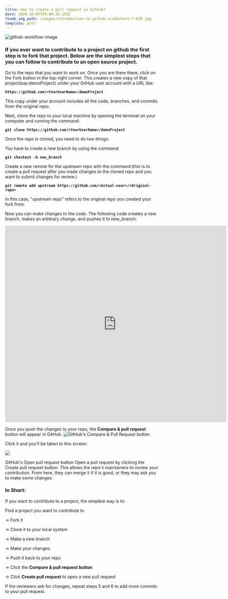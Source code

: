 ```yaml
---
title: How to create a pull request in Github?
date: 2020-10-07T04:09:36.255Z
thumb_img_path: /images/introduction-to-github-slideshare-7-638.jpg
template: post
---
```

![github-workflow-image](https://image.slidesharecdn.com/introductiontogithubslideshare-150913080822-lva1-app6892/95/introduction-to-github-slideshare-7-638.jpg?cb=1442131732)
### If you ever want to contribute to a project on github the first step is to fork that project. Below are the simplest steps that you can follow to contribute to an open source project.

Go to the repo that you want to work on. Once you are there there, click on the Fork button in the top-right corner. This creates a new copy of that project(say:demoProject) under your GitHub user account with a URL like:

**`https://github.com/<YourUserName>/demoProject`**

This copy under your account includes all the code, branches, and commits from the original repo.

Next, clone the repo to your local machine by opening the terminal on your computer and running the command:

**`git clone https://github.com/<YourUserName>/demoProject`**

Once the repo is cloned, you need to do two things:

You have to create a new branch by using the command:

**`git checkout -b new_branch`**

Create a new remote for the upstream repo with the command:(this is to create a pull request after you made changes to the cloned repo and you want to submit changes for review.)

**`git remote add upstream https://github.com/<Actual-user>/<Original-repo>`**

In this case, "upstream repo" refers to the original repo you created your fork from.

Now you can make changes to the code. The following code creates a new branch, makes an arbitrary change, and pushes it to new_branch:

<iframe
  src="https://carbon.now.sh/embed?bg=rgba(74%2C144%2C226%2C1)&t=material&wt=sharp&l=auto&ds=true&dsyoff=20px&dsblur=68px&wc=true&wa=true&pv=12px&ph=25px&ln=false&fl=1&fm=Droid%20Sans%20Mono&fs=14px&lh=152%25&si=false&es=2x&wm=false&code=%2524%2520git%2520checkout%2520-b%2520new_branch%250ASwitched%2520to%2520a%2520new%2520branch%2520%25E2%2580%2598new_branch%25E2%2580%2599%250A%2524%2520echo%2520%25E2%2580%259Csome%2520test%2520file%25E2%2580%259D%2520%253E%2520test%250A%2524%2520cat%2520test%250ASome%2520test%2520file%250A%2524%2520git%2520status%250AOn%2520branch%2520new_branch%250ANo%2520commits%2520yet%250AUntracked%2520files%253A%250A%2520%2520(use%2520%2522git%2520add%2520%253Cfile%253E...%2522%2520to%2520include%2520in%2520what%2520will%2520be%2520committed)%250A%2520%2520%2520%2520test%250Anothing%2520added%2520to%2520commit%2520but%2520untracked%2520files%2520present%2520(use%2520%2522git%2520add%2522%2520to%2520track)%250A%2524%2520git%2520add%2520test%250A%2524%2520git%2520commit%2520-S%2520-m%2520%2522Adding%2520a%2520test%2520file%2520to%2520new_branch%2522%250A%255Bnew_branch%2520(root-commit)%25204265ec8%255D%2520Adding%2520a%2520test%2520file%2520to%2520new_branch%250A%25201%2520file%2520changed%252C%25201%2520insertion(%252B)%250A%2520create%2520mode%2520100644%2520test%250A%2524%2520git%2520push%2520-u%2520origin%2520new_branch%250AEnumerating%2520objects%253A%25203%252C%2520done.%250ACounting%2520objects%253A%2520100%2525%2520(3%252F3)%252C%2520done.%250AWriting%2520objects%253A%2520100%2525%2520(3%252F3)%252C%2520918%2520bytes%2520%257C%2520918.00%2520KiB%252Fs%252C%2520done.%250ATotal%25203%2520(delta%25200)%252C%2520reused%25200%2520(delta%25200)%250ARemote%253A%2520Create%2520a%2520pull%2520request%2520for%2520%25E2%2580%2598new_branch%25E2%2580%2599%2520on%2520GitHub%2520by%2520visiting%253A%250ARemote%253A%2520%2520%2520%255BUpstream%2520repo%2520link%2520%253A%2520original%2520repo%2520that%2520you%2520forked%2520from%255D%250ARemote%253A%250A%2520*%2520%255Bnew%2520branch%255D%2520%2520%2520%2520%2520%2520%2520%2520%2520new_branch%2520-%253E%2520new_branch"
  style="width: 727px; height: 644px; border:0; transform: scale(1); overflow:hidden;"
  sandbox="allow-scripts allow-same-origin">
</iframe>


Once you push the changes to your repo, the **Compare & pull request** button will appear in GitHub.
![GitHub's Compare & Pull Request button](https://i.stack.imgur.com/7yscx.png)

Click it and you'll be taken to this screen:

![](https://opensource.com/sites/default/files/uploads/open-a-pull-request_crop.png)

GitHub's Open pull request button
Open a pull request by clicking the Create pull request button. This allows the repo's maintainers to review your contribution. From here, they can merge it if it is good, or they may ask you to make some changes.

### In Short:
If you want to contribute to a project, the simplest way is to:

Find a project you want to contribute to

-> Fork it

-> Clone it to your local system

-> Make a new branch

-> Make your changes

-> Push it back to your repo

-> Click the **Compare & pull request button**

-> Click **Create pull request** to open a new pull request

If the reviewers ask for changes, repeat steps 5 and 6 to add more commits to your pull request.